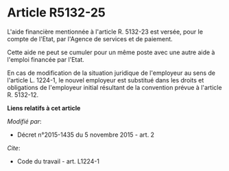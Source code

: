 # Article R5132-25

L'aide financière mentionnée à l'article R. 5132-23 est versée, pour le compte de l'Etat, par l'Agence de services et de
paiement. 

Cette aide ne peut se cumuler pour un même poste avec une autre aide à l'emploi financée par l'Etat. 

En cas de modification de la situation juridique de l'employeur au sens de l'article L. 1224-1, le nouvel employeur est
substitué dans les droits et obligations de l'employeur initial résultant de la convention prévue à l'article R. 5132-12.

**Liens relatifs à cet article**

_Modifié par_:

  - Décret n°2015-1435 du 5 novembre 2015 - art. 2

_Cite_:

  - Code du travail - art. L1224-1
